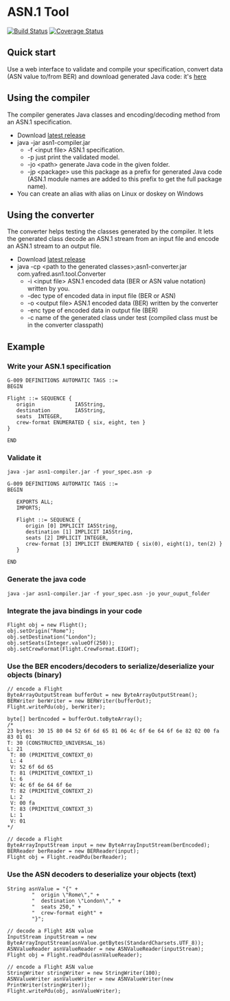 # ASN.1 Tool

[![Build Status](https://travis-ci.org/yafred/asn1-tool.svg?branch=master)](https://travis-ci.org/yafred/asn1-tool)
[![Coverage Status](https://coveralls.io/repos/github/yafred/asn1-tool/badge.svg?branch=master)](https://coveralls.io/github/yafred/asn1-tool?branch=master)

## Quick start

Use a web interface to validate and compile your specification, convert data (ASN value to/from BER) and download generated Java code: it's [here](https://github.com/yafred/asn1-playground)

## Using the compiler
  
The compiler generates Java classes and encoding/decoding method from an ASN.1 specification.  
  
  * Download [latest release](https://github.com/yafred/asn1-tool/releases) 
  * java -jar asn1-compiler.jar
     * -f \<input file> ASN.1 specification.
     * -p just print the validated model.
     * -jo \<path> generate Java code in the given folder.
     * -jp \<package> use this package as a prefix for generated Java code (ASN.1 module names are added to this prefix to get the full package name).
  * You can create an alias with alias on Linux or doskey on Windows 
  
## Using the converter
  
The converter helps testing the classes generated by the compiler. It lets the generated class decode an ASN.1 stream from an input file and encode an ASN.1 stream to an output file.
  
  * Download [latest release](https://github.com/yafred/asn1-tool/releases) 
  * java -cp \<path to the generated classes>;asn1-converter.jar com.yafred.asn1.tool.Converter
     * -i \<input file> ASN.1 encoded data (BER or ASN value notation) written by you.
     * -dec type of encoded data in input file (BER or ASN)
     * -o \<output file> ASN.1 encoded data (BER) written by the converter
     * -enc type of encoded data in output file (BER)
     * -c name of the generated class under test (compiled class must be in the converter classpath) 

  
## Example

### Write your ASN.1 specification

```
G-009 DEFINITIONS AUTOMATIC TAGS ::= 
BEGIN 

Flight ::= SEQUENCE {
   origin             IA5String,
   destination        IA5String,
   seats  INTEGER,
   crew-format ENUMERATED { six, eight, ten }
}

END
```

### Validate it

```
java -jar asn1-compiler.jar -f your_spec.asn -p

G-009 DEFINITIONS AUTOMATIC TAGS ::=
BEGIN

   EXPORTS ALL;
   IMPORTS;

   Flight ::= SEQUENCE {
      origin [0] IMPLICIT IA5String,
      destination [1] IMPLICIT IA5String,
      seats [2] IMPLICIT INTEGER,
      crew-format [3] IMPLICIT ENUMERATED { six(0), eight(1), ten(2) }
   }

END
```

### Generate the java code 

```
java -jar asn1-compiler.jar -f your_spec.asn -jo your_ouput_folder
```

### Integrate the java bindings in your code

```
Flight obj = new Flight();
obj.setOrigin("Rome");
obj.setDestination("London");
obj.setSeats(Integer.valueOf(250));
obj.setCrewFormat(Flight.CrewFormat.EIGHT);
```

### Use the BER encoders/decoders to serialize/deserialize your objects (binary)

```
// encode a Flight
ByteArrayOutputStream bufferOut = new ByteArrayOutputStream();
BERWriter berWriter = new BERWriter(bufferOut);
Flight.writePdu(obj, berWriter);

byte[] berEncoded = bufferOut.toByteArray(); 
/*
23 bytes: 30 15 80 04 52 6f 6d 65 81 06 4c 6f 6e 64 6f 6e 82 02 00 fa 83 01 01
T: 30 (CONSTRUCTED_UNIVERSAL_16)
L: 21
 T: 80 (PRIMITIVE_CONTEXT_0)
 L: 4
 V: 52 6f 6d 65
 T: 81 (PRIMITIVE_CONTEXT_1)
 L: 6
 V: 4c 6f 6e 64 6f 6e
 T: 82 (PRIMITIVE_CONTEXT_2)
 L: 2
 V: 00 fa
 T: 83 (PRIMITIVE_CONTEXT_3)
 L: 1
 V: 01
*/

// decode a Flight
ByteArrayInputStream input = new ByteArrayInputStream(berEncoded);
BERReader berReader = new BERReader(input);
Flight obj = Flight.readPdu(berReader);
```

### Use the ASN decoders to deserialize your objects (text)

```
String asnValue = "{" + 
		"  origin \"Rome\"," + 
		"  destination \"London\"," + 
		"  seats 250," + 
		"  crew-format eight" + 
		"}";

// decode a Flight ASN value
InputStream inputStream = new ByteArrayInputStream(asnValue.getBytes(StandardCharsets.UTF_8));
ASNValueReader asnValueReader = new ASNValueReader(inputStream);
Flight obj = Flight.readPdu(asnValueReader);

// encode a Flight ASN value
StringWriter stringWriter = new StringWriter(100);
ASNValueWriter asnValueWriter = new ASNValueWriter(new PrintWriter(stringWriter));
Flight.writePdu(obj, asnValueWriter);
```

